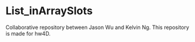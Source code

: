 # List_inArraySlots
Collaborative repository between Jason Wu and Kelvin Ng.
This repository is made for hw4D.
